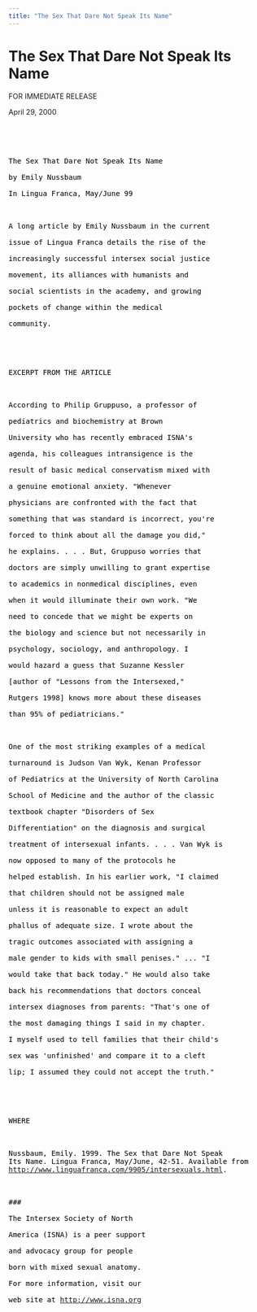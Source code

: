 ```yaml
---
title: "The Sex That Dare Not Speak Its Name"
---
```


# The Sex That Dare Not Speak Its Name

  


<!-- #bbinclude "header.incl" <br>#TITLE#="Welcome to the Intersex Society of North America"<br>-->

  
  


FOR IMMEDIATE RELEASE  
  
April 29, 2000 <TT><FONT COLOR="#000000"><BR /><br /> <BR /><br /> <BR /><br /> The Sex That Dare Not Speak Its Name<BR /><br /> by Emily Nussbaum<BR /><br /> In Lingua Franca, May/June 99<BR /><br /> <BR /><br /> A long article by Emily Nussbaum in the current <BR /><br /> issue of Lingua Franca details the rise of the <BR /><br /> increasingly successful intersex social justice <BR /><br /> movement, its alliances with humanists and <BR /><br /> social scientists in the academy, and growing <BR /><br /> pockets of change within the medical <BR /><br /> community.<BR /><br /> <BR /><br /> <BR /><br /> EXCERPT FROM THE ARTICLE<BR /><br /> <BR /><br /> According to Philip Gruppuso, a professor of <BR /><br /> pediatrics and biochemistry at Brown <BR /><br /> University who has recently embraced ISNA's <BR /><br /> agenda, his colleagues intransigence is the <BR /><br /> result of basic medical conservatism mixed with <BR /><br /> a genuine emotional anxiety. "Whenever <BR /><br /> physicians are confronted with the fact that <BR /><br /> something that was standard is incorrect, you're <BR /><br /> forced to think about all the damage you did," <BR /><br /> he explains. . . . But, Gruppuso worries that <BR /><br /> doctors are simply unwilling to grant expertise <BR /><br /> to academics in nonmedical disciplines, even <BR /><br /> when it would illuminate their own work. "We <BR /><br /> need to concede that we might be experts on <BR /><br /> the biology and science but not necessarily in <BR /><br /> psychology, sociology, and anthropology. I <BR /><br /> would hazard a guess that Suzanne Kessler <BR /><br /> [author of "Lessons from the Intersexed," <BR /><br /> Rutgers 1998] knows more about these diseases <BR /><br /> than 95% of pediatricians."<BR /><br /> <BR /><br /> One of the most striking examples of a medical <BR /><br /> turnaround is Judson Van Wyk, Kenan Professor <BR /><br /> of Pediatrics at the University of North Carolina <BR /><br /> School of Medicine and the author of the classic <BR /><br /> textbook chapter "Disorders of Sex <BR /><br /> Differentiation" on the diagnosis and surgical <BR /><br /> treatment of intersexual infants. . . . Van Wyk is <BR /><br /> now opposed to many of the protocols he <BR /><br /> helped establish. In his earlier work, "I claimed <BR /><br /> that children should not be assigned male <BR /><br /> unless it is reasonable to expect an adult <BR /><br /> phallus of adequate size. I wrote about the <BR /><br /> tragic outcomes associated with assigning a <BR /><br /> male gender to kids with small penises." ... "I <BR /><br /> would take that back today." He would also take <BR /><br /> back his recommendations that doctors conceal <BR /><br /> intersex diagnoses from parents: "That's one of <BR /><br /> the most damaging things I said in my chapter. <BR /><br /> I myself used to tell families that their child's <BR /><br /> sex was 'unfinished' and compare it to a cleft <BR /><br /> lip; I assumed they could not accept the truth."<BR /><br /> <BR /><br /> <BR /><br /> WHERE <BR /><br /> <BR /><br /> </FONT><FONT COLOR="#000000">Nussbaum, Emily. 1999. The Sex that Dare Not Speak <br /> Its Name. Lingua Franca, May/June, 42-51. Available from <a href="http://www.linguafranca.com/9905/intersexuals.html">http://www.linguafranca.com/9905/intersexuals.html</a>.<BR /><br /> <BR /><br /> ###<BR /><br /> The Intersex Society of North <BR /><br /> America (ISNA) is a peer support <BR /><br /> and advocacy group for people <BR /><br /> born with mixed sexual anatomy. <BR /><br /> For more information, visit our <BR /><br /> web site at </FONT><A HREF="http://www.isna.org/">http://www.isna.org</A></TT>